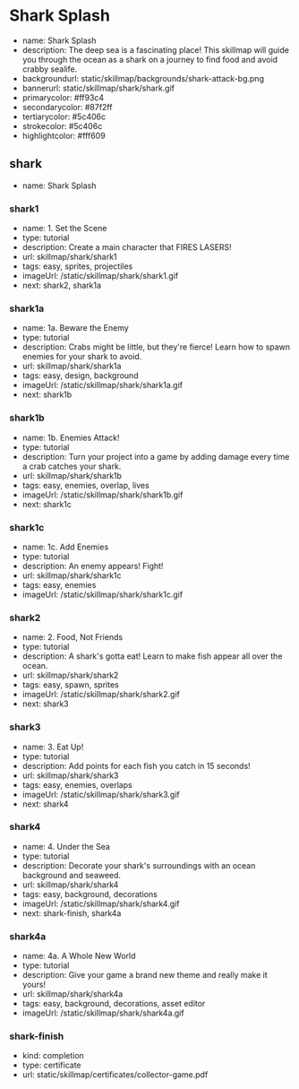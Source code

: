 # Shark Splash
* name: Shark Splash
* description: The deep sea is a fascinating place! This skillmap will guide you through the ocean as a shark on a journey to find food and avoid crabby sealife.
* backgroundurl: static/skillmap/backgrounds/shark-attack-bg.png
* bannerurl: static/skillmap/shark/shark.gif
* primarycolor: #ff93c4
* secondarycolor: #87f2ff
* tertiarycolor: #5c406c
* strokecolor: #5c406c
* highlightcolor: #fff609

## shark
* name: Shark Splash

### shark1
* name: 1. Set the Scene
* type: tutorial
* description: Create a main character that FIRES LASERS!
* url: skillmap/shark/shark1
* tags: easy, sprites, projectiles
* imageUrl: /static/skillmap/shark/shark1.gif
* next: shark2, shark1a

### shark1a
* name: 1a. Beware the Enemy
* type: tutorial
* description: Crabs might be little,  but they're fierce!  Learn how to spawn enemies for your shark to avoid.
* url: skillmap/shark/shark1a
* tags: easy, design, background
* imageUrl: /static/skillmap/shark/shark1a.gif
* next: shark1b

### shark1b
* name: 1b. Enemies Attack!
* type: tutorial
* description: Turn your project into a game by adding damage every time a crab catches your shark.
* url: skillmap/shark/shark1b
* tags: easy, enemies, overlap, lives
* imageUrl: /static/skillmap/shark/shark1b.gif
* next: shark1c

### shark1c
* name: 1c. Add Enemies
* type: tutorial
* description: An enemy appears! Fight!
* url: skillmap/shark/shark1c
* tags: easy, enemies
* imageUrl: /static/skillmap/shark/shark1c.gif



### shark2
* name: 2. Food, Not Friends
* type: tutorial
* description: A shark's gotta eat!  Learn to make fish appear all over the ocean.
* url: skillmap/shark/shark2
* tags: easy, spawn, sprites
* imageUrl: /static/skillmap/shark/shark2.gif
* next: shark3


### shark3
* name: 3. Eat Up!
* type: tutorial
* description: Add points for each fish you catch in 15 seconds!
* url: skillmap/shark/shark3
* tags: easy, enemies, overlaps
* imageUrl: /static/skillmap/shark/shark3.gif
* next: shark4


### shark4

* name: 4. Under the Sea
* type: tutorial
* description: Decorate your shark's surroundings with an ocean background and seaweed.
* url: skillmap/shark/shark4
* tags: easy, background, decorations
* imageUrl: /static/skillmap/shark/shark4.gif
* next: shark-finish, shark4a

### shark4a

* name: 4a. A Whole New World
* type: tutorial
* description: Give your game a brand new theme and really make it yours!
* url: skillmap/shark/shark4a
* tags: easy, background, decorations, asset editor
* imageUrl: /static/skillmap/shark/shark4a.gif


### shark-finish
* kind: completion
* type: certificate
* url: static/skillmap/certificates/collector-game.pdf
